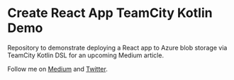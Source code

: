 # Create React App TeamCity Kotlin Demo
Repository to demonstrate deploying a React app to Azure blob storage via TeamCity Kotlin DSL for an upcoming Medium article. 
   
Follow me on [Medium](https://clydedz.medium.com/) and [Twitter](https://twitter.com/clydedz).